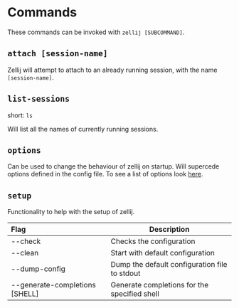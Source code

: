 # Commands

These commands can be invoked with `zellij [SUBCOMMAND]`.

## `attach [session-name]`

Zellij will attempt to attach to an already running session, with the name
`[session-name]`.

## `list-sessions`
short: `ls`

Will list all the names of currently running sessions.

## `options`

Can be used to change the behaviour of zellij on startup.
Will supercede options defined in the config file.
To see a list of options look [here](./options.md).

## `setup`

Functionality to help with the setup of zellij.

| Flag                                |  Description|
|:------------------------------------|------------------|
| --check                             |  Checks the configuration |
| --clean                             |  Start with default configuration|
| --dump-config                       |  Dump the default configuration file to stdout|
| --generate-completions [SHELL]      |  Generate completions for the specified shell|
